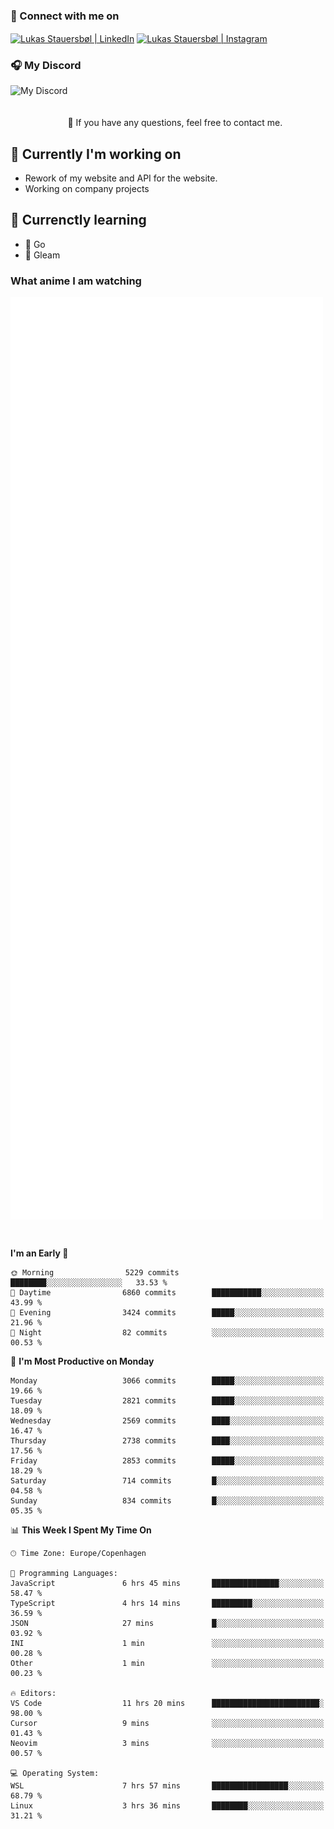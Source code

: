 ### 🔗 Connect with me on
<a href="https://www.instagram.com/lukas_stauersbol" target="_blank"><img align="center" src="https://raw.githubusercontent.com/stauersbol/stauersbol/main/images/instagram.svg" alt="Lukas Stauersbøl | LinkedIn" width="30px"/></a>
<a href="https://www.linkedin.com/in/lukas-stauersbol/" target="_blank"><img align="center" src="https://raw.githubusercontent.com/stauersbol/stauersbol/main/images/linkedin.svg" alt="Lukas Stauersbøl | Instagram" width="30px"/></a>

<p align="center">
 <h3>🎧 My Discord</h3>
 <img align="left" height="55px" src="https://discord.c99.nl/widget/theme-2/147806323323568128.png" alt="My Discord" />
</p>

<br/>
<br/>
<br/>
💬 If you have any questions, feel free to contact me.

## 🔭 Currently I'm working on
- Rework of my website and API for the website.
- Working on company projects
 
## 🌱 Currenctly learning
- 💙 Go
- 💜 Gleam

### What anime I am watching
<a href="https://anilist.co/user/slashiy/" align="center"><img align="center" width="500px" src="metrics.plugin.personal.anilist.svg" /></a>

<br/>

<!--START_SECTION:waka-->
**I'm an Early 🐤** 

```text
🌞 Morning                5229 commits        ████████░░░░░░░░░░░░░░░░░   33.53 % 
🌆 Daytime                6860 commits        ███████████░░░░░░░░░░░░░░   43.99 % 
🌃 Evening                3424 commits        █████░░░░░░░░░░░░░░░░░░░░   21.96 % 
🌙 Night                  82 commits          ░░░░░░░░░░░░░░░░░░░░░░░░░   00.53 % 
```
📅 **I'm Most Productive on Monday** 

```text
Monday                   3066 commits        █████░░░░░░░░░░░░░░░░░░░░   19.66 % 
Tuesday                  2821 commits        █████░░░░░░░░░░░░░░░░░░░░   18.09 % 
Wednesday                2569 commits        ████░░░░░░░░░░░░░░░░░░░░░   16.47 % 
Thursday                 2738 commits        ████░░░░░░░░░░░░░░░░░░░░░   17.56 % 
Friday                   2853 commits        █████░░░░░░░░░░░░░░░░░░░░   18.29 % 
Saturday                 714 commits         █░░░░░░░░░░░░░░░░░░░░░░░░   04.58 % 
Sunday                   834 commits         █░░░░░░░░░░░░░░░░░░░░░░░░   05.35 % 
```


📊 **This Week I Spent My Time On** 

```text
🕑︎ Time Zone: Europe/Copenhagen

💬 Programming Languages: 
JavaScript               6 hrs 45 mins       ███████████████░░░░░░░░░░   58.47 % 
TypeScript               4 hrs 14 mins       █████████░░░░░░░░░░░░░░░░   36.59 % 
JSON                     27 mins             █░░░░░░░░░░░░░░░░░░░░░░░░   03.92 % 
INI                      1 min               ░░░░░░░░░░░░░░░░░░░░░░░░░   00.28 % 
Other                    1 min               ░░░░░░░░░░░░░░░░░░░░░░░░░   00.23 % 

🔥 Editors: 
VS Code                  11 hrs 20 mins      ████████████████████████░   98.00 % 
Cursor                   9 mins              ░░░░░░░░░░░░░░░░░░░░░░░░░   01.43 % 
Neovim                   3 mins              ░░░░░░░░░░░░░░░░░░░░░░░░░   00.57 % 

💻 Operating System: 
WSL                      7 hrs 57 mins       █████████████████░░░░░░░░   68.79 % 
Linux                    3 hrs 36 mins       ████████░░░░░░░░░░░░░░░░░   31.21 % 
```


<!--END_SECTION:waka-->
